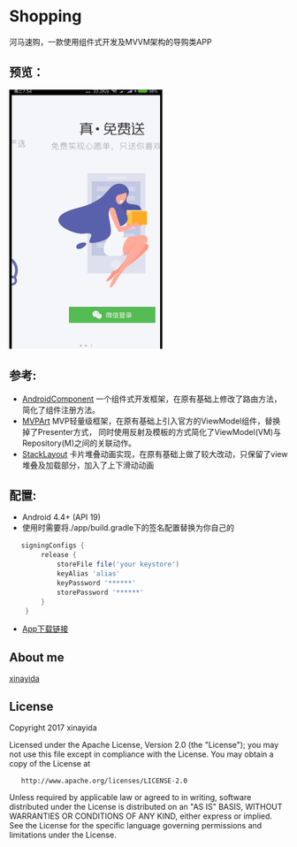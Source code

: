 # Shopping
河马速购，一款使用组件式开发及MVVM架构的导购类APP
## 预览：
![Shopping](screen_record/Shopping.gif)

## 参考:
- [AndroidComponent](https://github.com/luojilab/DDComponentForAndroid) 一个组件式开发框架，在原有基础上修改了路由方法，简化了组件注册方法。
- [MVPArt](https://github.com/JessYanCoding/MVPArt) MVP轻量级框架，在原有基础上引入官方的ViewModel组件，替换掉了Presenter方式，
同时使用反射及模板的方式简化了ViewModel(VM)与Repository(M)之间的关联动作。
- [StackLayout](https://github.com/fashare2015/StackLayout) 卡片堆叠动画实现，在原有基础上做了较大改动，只保留了view堆叠及加载部分，加入了上下滑动动画

## 配置:
* Android 4.4+ (API 19)
* 使用时需要将./app/build.gradle下的签名配置替换为你自己的
```gradle
   signingConfigs {
        release {
            storeFile file('your keystore')
            keyAlias 'alias'
            keyPassword '******'
            storePassword '******'
        }
    }
```
* [App下载链接](http://www.homabuy.com/install/homabuy.apk)
## About me
[xinayida](http://www.jianshu.com/u/d5568bd64017)
## License

   Copyright 2017  xinayida

   Licensed under the Apache License, Version 2.0 (the "License");
   you may not use this file except in compliance with the License.
   You may obtain a copy of the License at

       http://www.apache.org/licenses/LICENSE-2.0

   Unless required by applicable law or agreed to in writing, software
   distributed under the License is distributed on an "AS IS" BASIS,
   WITHOUT WARRANTIES OR CONDITIONS OF ANY KIND, either express or implied.
   See the License for the specific language governing permissions and
   limitations under the License.
